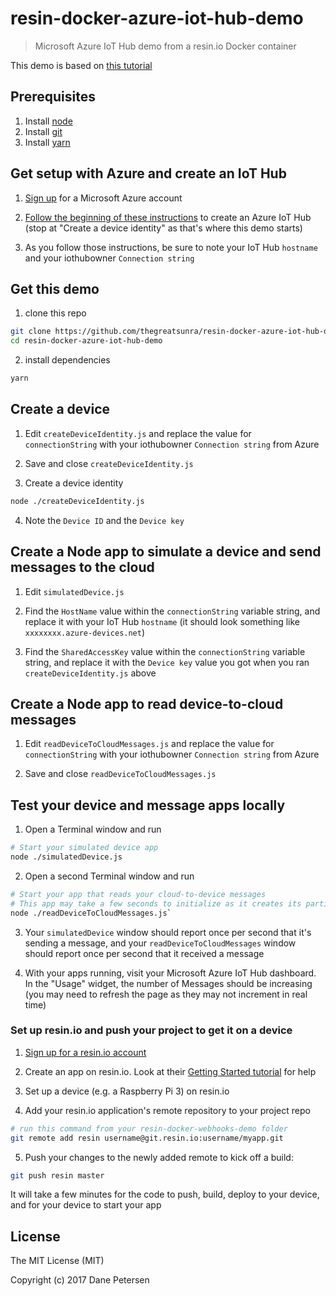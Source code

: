 # resin-docker-azure-iot-hub-demo

> Microsoft Azure IoT Hub demo from a resin.io Docker container

This demo is based on [this tutorial](https://docs.microsoft.com/en-us/azure/iot-hub/iot-hub-node-node-getstarted)

## Prerequisites

1) Install [node](https://nodejs.org/en/)
2) Install [git](https://git-scm.com/downloads)
3) Install [yarn](https://yarnpkg.com/lang/en/docs/install/)

## Get setup with Azure and create an IoT Hub

1) [Sign up](https://azure.microsoft.com/) for a Microsoft Azure account

2) [Follow the beginning of these instructions](https://docs.microsoft.com/en-us/azure/iot-hub/iot-hub-node-node-getstarted) to create an Azure IoT Hub (stop at "Create a device identity" as that's where this demo starts)

3) As you follow those instructions, be sure to note your IoT Hub `hostname` and your iothubowner `Connection string`

## Get this demo

1) clone this repo

```bash
git clone https://github.com/thegreatsunra/resin-docker-azure-iot-hub-demo.git
cd resin-docker-azure-iot-hub-demo
```

2) install dependencies

```bash
yarn
```

## Create a device

1) Edit `createDeviceIdentity.js` and replace the value for `connectionString` with your iothubowner `Connection string` from Azure

2) Save and close `createDeviceIdentity.js`

3) Create a device identity

```bash
node ./createDeviceIdentity.js
```

4) Note the `Device ID` and the `Device key`

## Create a Node app to simulate a device and send messages to the cloud

1) Edit `simulatedDevice.js`

2) Find the `HostName` value within the `connectionString` variable string, and replace it with your IoT Hub `hostname` (it should look something like `xxxxxxxx.azure-devices.net`)

3) Find the `SharedAccessKey` value within the `connectionString` variable string, and replace it with the `Device key` value you got when you ran `createDeviceIdentity.js` above

## Create a Node app to read device-to-cloud messages

1) Edit `readDeviceToCloudMessages.js` and replace the value for `connectionString` with your iothubowner `Connection string` from Azure

2) Save and close `readDeviceToCloudMessages.js`

## Test your device and message apps locally

1) Open a Terminal window and run

```bash
# Start your simulated device app
node ./simulatedDevice.js
```

2) Open a second Terminal window and run

```bash
# Start your app that reads your cloud-to-device messages
# This app may take a few seconds to initialize as it creates its partition receivers
node ./readDeviceToCloudMessages.js`
```

3) Your `simulatedDevice` window should report once per second that it's sending a message, and your `readDeviceToCloudMessages` window should report once per second that it received a message

4) With your apps running, visit your Microsoft Azure IoT Hub dashboard. In the "Usage" widget, the number of Messages should be increasing (you may need to refresh the page as they may not increment in real time)

### Set up resin.io and push your project to get it on a device

1) [Sign up for a resin.io account][signup-page]

2) Create an app on resin.io. Look at their [Getting Started tutorial][gettingStarted-link] for help

3) Set up a device (e.g. a Raspberry Pi 3) on resin.io

4) Add your resin.io application's remote repository to your project repo

```bash
# run this command from your resin-docker-webhooks-demo folder
git remote add resin username@git.resin.io:username/myapp.git
```

5) Push your changes to the newly added remote to kick off a build:

```bash
git push resin master
```

It will take a few minutes for the code to push, build, deploy to your device, and for your device to start your app

## License

The MIT License (MIT)

Copyright (c) 2017 Dane Petersen

[resin-link]:https://resin.io/
[signup-page]:https://dashboard.resin.io/signup
[gettingStarted-link]:http://docs.resin.io/#/pages/installing/gettingStarted.md
